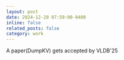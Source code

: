 ```yaml
---
layout: post
date: 2024-12-20 07:59:00-0400
inline: false
related_posts: false
category: work
---
```


A paper(DumpKV) gets accepted by VLDB'25


